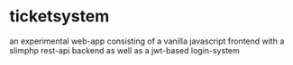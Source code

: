 # ticketsystem

an experimental web-app consisting of a vanilla javascript frontend with a slimphp rest-api backend as well as a jwt-based login-system
